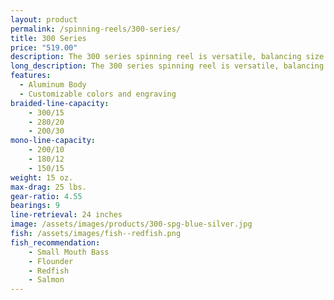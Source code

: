 ```yaml
---
layout: product
permalink: /spinning-reels/300-series/
title: 300 Series
price: "519.00"
description: The 300 series spinning reel is versatile, balancing size and power. 
long_description: The 300 series spinning reel is versatile, balancing size and power. This spinning reel is designed for kayak and in-shore fishing applications, and works well as either in salt water for flounder and redfish or in fresh water for small mouth bass, salmon, and muskie. The 300 series spinning reel nicely complements a rod with a 8-12 lb. test monofilament line or 15 lb. braided line.
features:
  - Aluminum Body
  - Customizable colors and engraving
braided-line-capacity: 
    - 300/15
    - 280/20
    - 200/30
mono-line-capacity:
    - 200/10
    - 180/12
    - 150/15
weight: 15 oz.
max-drag: 25 lbs.
gear-ratio: 4.55
bearings: 9
line-retrieval: 24 inches
image: /assets/images/products/300-spg-blue-silver.jpg
fish: /assets/images/fish--redfish.png
fish_recommendation:
    - Small Mouth Bass 
    - Flounder 
    - Redfish
    - Salmon
---
```



<div id='product-component-4f546b5b8a3' ></div>
<script type="text/javascript" onload="loaded=1">
/*<![CDATA[*/

(function () {
  var scriptURL = 'https://sdks.shopifycdn.com/buy-button/latest/buy-button-storefront.min.js';
  if (window.ShopifyBuy) {
    if (window.ShopifyBuy.UI) {
      ShopifyBuyInit();
    } else {
      loadScript();
    }
  } else {
    loadScript();
  }

  function loadScript() {
    var script = document.createElement('script');
    script.async = true;
    script.src = scriptURL;
    (document.getElementsByTagName('head')[0] || document.getElementsByTagName('body')[0]).appendChild(script);
    script.onload = ShopifyBuyInit;
  }

  function ShopifyBuyInit() {
    var client = ShopifyBuy.buildClient({
      domain: 'the-innovative-shop.myshopify.com',
      apiKey: 'acb4a170c9887f82bda30e1714a08aca',
      appId: '6',
    });

    ShopifyBuy.UI.onReady(client).then(function (ui) {
      ui.createComponent('product', {
        id: [575758073911],
        node: document.getElementById('product-component-4f546b5b8a3'),
        moneyFormat: '%24%7B%7Bamount%7D%7D',
        options: {
          "product": {
            "layout": "horizontal",
            "variantId": "all",
            "width": "100%",
            "contents": {
              "img": false,
              "imgWithCarousel": true,
              "variantTitle": false,
              "description": true,
              "buttonWithQuantity": false,
              "quantity": false
            },
            "styles": {
              "product": {
                "text-align": "left",
                "@media (min-width: 601px)": {
                  "max-width": "100%",
                  "margin-left": "0",
                  "margin-bottom": "50px"
                }
              },
              "button": {
                "background-color": "#619e1b",
                "font-family": "Open Sans, sans-serif",
                ":hover": {
                  "background-color": "#578e18"
                },
                "font-weight": "bold",
                ":focus": {
                  "background-color": "#578e18"
                }
              },
              "variantTitle": {
                "font-family": "Open Sans, sans-serif",
                "font-weight": "normal"
              },
              "title": {
                "font-family": "Montserrat, sans-serif",
                "font-weight": "normal",
                "font-size": "26px"
              },
              "description": {
                "font-family": "Open Sans, sans-serif",
                "font-weight": "normal"
              },
              "price": {
                "font-family": "Open Sans, sans-serif",
                "font-size": "18px",
                "font-weight": "normal"
              },
              "compareAt": {
                "font-size": "15px",
                "font-family": "Open Sans, sans-serif",
                "font-weight": "normal"
              }
            },
            "googleFonts": [
              "Open Sans",
              "Open Sans",
              "Montserrat",
              "Open Sans",
              "Open Sans",
              "Open Sans"
            ]
          },
          "cart": {
            "contents": {
              "button": true
            },
          "styles": {
            "button": {
              "background-color": "#619e1b",
              "font-family": "Open Sans, sans-serif",
              ":hover": {
                "background-color": "#578e18"
              },
              "font-weight": "bold",
              ":focus": {
                "background-color": "#578e18"
              }
            },
            "footer": {
              "background-color": "#ffffff"
            }
          },
          "googleFonts": [
            "Open Sans"
          ]
        },
        "modalProduct": {
          "contents": {
            "img": false,
            "imgWithCarousel": true,
            "variantTitle": false,
            "buttonWithQuantity": true,
            "button": false,
            "quantity": false
          },
          "styles": {
            "product": {
              "@media (min-width: 601px)": {
                "max-width": "100%",
                "margin-left": "0px",
                "margin-bottom": "0px"
              }
            },
            "button": {
              "background-color": "#619e1b",
              "font-family": "Open Sans, sans-serif",
              ":hover": {
                "background-color": "#578e18"
              },
              "font-weight": "bold",
              ":focus": {
                "background-color": "#578e18"
              }
            },
            "variantTitle": {
              "font-family": "Open Sans, sans-serif",
              "font-weight": "normal"
            },
            "title": {
              "font-family": "Montserrat, sans-serif",
              "font-weight": "normal"
            },
            "description": {
              "font-family": "Open Sans, sans-serif",
              "font-weight": "normal"
            },
            "price": {
              "font-family": "Open Sans, sans-serif",
              "font-weight": "normal"
            },
            "compareAt": {
              "font-family": "Open Sans, sans-serif",
              "font-weight": "normal"
            }
          },
          "googleFonts": [
            "Open Sans",
            "Open Sans",
            "Montserrat",
            "Open Sans",
            "Open Sans",
            "Open Sans"
          ]
        },
        "toggle": {
          "styles": {
            "toggle": {
              "font-family": "Open Sans, sans-serif",
              "background-color": "#619e1b",
              ":hover": {
                "background-color": "#578e18"
              },
              "font-weight": "bold",
              ":focus": {
                "background-color": "#578e18"
              }
            }
          },
          "googleFonts": [
            "Open Sans"
          ]
        },
          "option": {
            "styles": {
              "label": {
                "font-family": "Open Sans, sans-serif"
              },
              "select": {
                "font-family": "Open Sans, sans-serif"
              }
            },
            "googleFonts": [
              "Open Sans",
              "Open Sans"
            ]
          },
          "productSet": {
            "styles": {
              "products": {
                "@media (min-width: 601px)": {
                  "margin-left": "-20px"
                }
              }
            }
          }
        }
      });
    });
  }
})();

/*]]>*/
</script>

